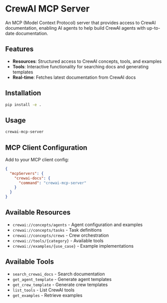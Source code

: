 # CrewAI MCP Server

An MCP (Model Context Protocol) server that provides access to CrewAI documentation, enabling AI agents to help build CrewAI agents with up-to-date documentation.

## Features

- **Resources**: Structured access to CrewAI concepts, tools, and examples
- **Tools**: Interactive functionality for searching docs and generating templates
- **Real-time**: Fetches latest documentation from CrewAI docs

## Installation

```bash
pip install -e .
```

## Usage

```bash
crewai-mcp-server
```

## MCP Client Configuration

Add to your MCP client config:

```json
{
  "mcpServers": {
    "crewai-docs": {
      "command": "crewai-mcp-server"
    }
  }
}
```

## Available Resources

- `crewai://concepts/agents` - Agent configuration and examples
- `crewai://concepts/tasks` - Task definitions
- `crewai://concepts/crews` - Crew orchestration
- `crewai://tools/{category}` - Available tools
- `crewai://examples/{use_case}` - Example implementations

## Available Tools

- `search_crewai_docs` - Search documentation
- `get_agent_template` - Generate agent templates
- `get_crew_template` - Generate crew templates
- `list_tools` - List CrewAI tools
- `get_examples` - Retrieve examples